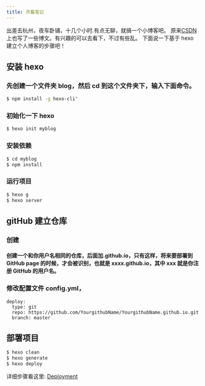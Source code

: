 ```yaml
---
title: 开篇笔记
---
```


出差去杭州，夜车卧铺，十几个小时.有点无聊，就搞一个小博客吧。
原来[CSDN](https://blog.csdn.net/weixin_39398244)上也写了一些博文。有兴趣的可以去看下，不过有些乱。
下面说一下基于 hexo 建立个人博客的步骤吧！

## 安装 hexo

### 先创建一个文件夹 blog，然后 cd 到这个文件夹下，输入下面命令。

```bash
$ npm install -g hexo-cli"
```

### 初始化一下 hexo

```bash
$ hexo init myblog
```

### 安装依赖

```bash
$ cd myblog
$ npm install
```

### 运行项目

```bash
$ hexo g
$ hexo server
```

## gitHub 建立仓库

### 创建

#### 创建一个和你用户名相同的仓库，后面加.github.io，只有这样，将来要部署到 GitHub page 的时候，才会被识别，也就是 xxxx.github.io，其中 xxx 就是你注册 GitHub 的用户名。

### 修改配置文件 config.yml，

```
deploy:
  type: git
  repo: https://github.com/YourgithubName/YourgithubName.github.io.git
  branch: master
```

## 部署项目

```bash
$ hexo clean
$ hexo generate
$ hexo deploy
```

详细步骤看这里: [Deployment](https://hexo.io/docs/deployment.html)
